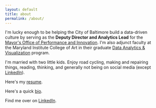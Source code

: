 ```yaml
---
layout: default
title: about
permalink: /about/
---
```


I'm lucky enough to be helping the City of Baltimore build a data-driven culture by serving as the **Deputy Director and Analytics Lead** for the [Mayor's Office of Performance and Innovation](https://www.baltopi.com/). I'm also adjunct faculty at the Maryland Institute College of Art in their graduate [Data Analytics & Visualization](https://www.mica.edu/graduate-programs/data-analytics-and-visualization-mps/) program.

I'm married with two little kids. Enjoy road cycling, making and repairing things, reading, thinking, and generally not being on social media (except [LinkedIn](https://www.linkedin.com/in/justinelszasz/)). 

Here's my [resume](https://drive.google.com/file/d/1sahEjrJvEL0ZYC2l-hfgVQGLy8KGES1P/view?usp=sharing).

Here's a quick [bio](https://docs.google.com/document/d/1YV9a9LUMPcRLqWlIrI5RWEa1-SsrhnRFKkk5j_0VeAk/edit?usp=sharing).

Find me over on [LinkedIn](https://www.linkedin.com/in/justinelszasz).
